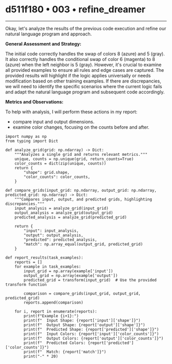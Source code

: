 # d511f180 • 003 • refine_dreamer

---
Okay, let's analyze the results of the previous code execution and refine our natural language program and approach.

**General Assessment and Strategy:**

The initial code correctly handles the swap of colors 8 (azure) and 5 (gray). It also correctly handles the conditional swap of color 6 (magenta) to 8 (azure) when the left neighbor is 5 (gray). However, it's crucial to examine all provided examples to ensure all rules and edge cases are captured. The provided results will highlight if the logic applies universally or needs modification based on other training examples. If there are discrepancies, we will need to identify the specific scenarios where the current logic fails and adapt the natural language program and subsequent code accordingly.

**Metrics and Observations:**

To help with analysis, I will perform these actions in my report:

- compare input and output dimensions.
- examine color changes, focusing on the counts before and after.

```tool_code
import numpy as np
from typing import Dict

def analyze_grid(grid: np.ndarray) -> Dict:
    """Analyzes a single grid and returns relevant metrics."""
    unique, counts = np.unique(grid, return_counts=True)
    color_counts = dict(zip(unique, counts))
    return {
        "shape": grid.shape,
        "color_counts": color_counts,
    }

def compare_grids(input_grid: np.ndarray, output_grid: np.ndarray, predicted_grid: np.ndarray) -> Dict:
    """Compares input, output, and predicted grids, highlighting discrepancies."""
    input_analysis = analyze_grid(input_grid)
    output_analysis = analyze_grid(output_grid)
    predicted_analysis = analyze_grid(predicted_grid)

    return {
        "input": input_analysis,
        "output": output_analysis,
        "predicted": predicted_analysis,
        "match": np.array_equal(output_grid, predicted_grid)
    }

def report_results(task_examples):
    reports = []
    for example in task_examples:
        input_grid = np.array(example['input'])
        output_grid = np.array(example['output'])
        predicted_grid = transform(input_grid)  # Use the provided transform function

        comparison = compare_grids(input_grid, output_grid, predicted_grid)
        reports.append(comparison)

    for i, report in enumerate(reports):
        print(f"Example {i+1}:")
        print(f"  Input Shape: {report['input']['shape']}")
        print(f"  Output Shape: {report['output']['shape']}")
        print(f"  Predicted Shape: {report['predicted']['shape']}")
        print(f"  Input Colors: {report['input']['color_counts']}")
        print(f"  Output Colors: {report['output']['color_counts']}")
        print(f"  Predicted Colors: {report['predicted']['color_counts']}")
        print(f"  Match: {report['match']}")
        print("-" * 20)
```

